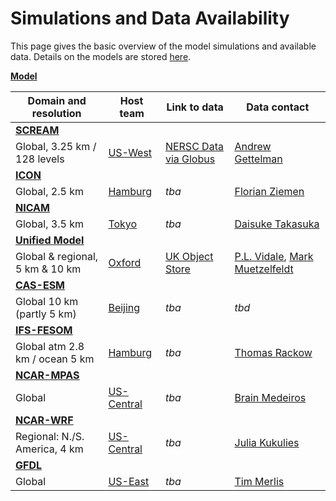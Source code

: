 # Simulations and Data Availability


This page gives the basic overview of the model simulations and available data. Details on the models are stored [here](https://github.com/digital-earths-global-hackathon/hk25/tree/main/content/models).

<ins> **Model** </ins>

| Domain and resolution                                                 | Host team          | Link to data                     | Data contact           |
|-----------------------------------------------------------------------|--------------------|----------------------------------|------------------------|
|  <ins> **[SCREAM](https://github.com/digital-earths-global-hackathon/hk25/blob/main/content/models/scream.md)** </ins>      |  |  |  |
| Global, 3.25 km / 128 levels     | [US-West](https://sites.google.com/lbl.gov/uswest-hackathon/home)                        | [NERSC Data via Globus](https://github.com/digital-earths-global-hackathon/tools/tree/main/dataset_transfer/NERSC_globus.md)         | [Andrew Gettelman](mailto:andrew.gettelman@pnnl.gov)            |
|  <ins> **[ICON](https://github.com/digital-earths-global-hackathon/hk25/blob/main/content/models/icon.md)** </ins>          |  |  |  |
| Global, 2.5 km                   | [Hamburg](https://digital-earths-global-hackathon.github.io/hamburg-node/)               | *tba*                       | [Florian Ziemen](mailto:ziemen@dkrz.de)                         |
|  <ins> **[NICAM](https://github.com/digital-earths-global-hackathon/hk25/blob/main/content/models/nicam.md)** </ins>        |  |  |  |
| Global, 3.5 km                   | [Tokyo](https://dpo.aori.u-tokyo.ac.jp/dmmg/ICCP-GSRA/Global-Hackathon_Tokyo.htm)        | *tba*                       | [Daisuke Takasuka](mailto:takasuka@tohoku.ac.jp)      |
|  <ins> **[Unified Model](https://github.com/digital-earths-global-hackathon/hk25/blob/main/content/models/um.md)** </ins>   |  |  |  |
| Global & regional, 5 km & 10 km  | [Oxford](https://digital-earths-global-hackathon-uk.github.io/)                          | [UK Object Store](https://github.com/digital-earths-global-hackathon/tools/blob/main/dataset_transfer/UK_s3_rclone.md) | [P.L. Vidale](mailto:p.l.vidale@reading.ac.uk), [Mark Muetzelfeldt](mailto:mark.muetzelfeldt@reading.ac.uk) |
|  <ins> **[CAS-ESM](https://github.com/digital-earths-global-hackathon/hk25/blob/main/content/models/cas.md)** </ins>        |  |  |  |
| Global 10 km (partly 5 km)       | [Beijing](https://earthlab.iap.ac.cn/en/hackathon2025/)                                  | *tba*                       | *tbd*            |
| <ins> **[IFS-FESOM](https://github.com/digital-earths-global-hackathon/hk25/blob/main/content/models/ifs.md)** </ins>       |  |  |  |
| Global atm 2.8 km / ocean 5 km   | [Hamburg](https://digital-earths-global-hackathon.github.io/hamburg-node/)               | *tba*                       | [Thomas Rackow](mailto:thomas.rackow@ecmwf.int)       |
| <ins> **[NCAR-MPAS](https://github.com/digital-earths-global-hackathon/hk25/blob/main/content/models/mpas.md)** </ins>      |  |  |  |
| Global                           | [US-Central](https://www.cisl.ucar.edu/events/digital-earths-global-hackathon)           | *tba*                       | [Brain Medeiros](mailto:brianpm@ucar.edu )            |
| <ins>   **[NCAR-WRF](https://github.com/digital-earths-global-hackathon/hk25/blob/main/content/models/wrf.md)**  </ins>       |  |  |  |
| Regional: N./S. America, 4 km    | [US-Central](https://www.cisl.ucar.edu/events/digital-earths-global-hackathon)           | *tba*                       | [Julia Kukulies](mailto:kukulies@ucar.edu)            |
| <ins> **[GFDL](https://github.com/digital-earths-global-hackathon/hk25/blob/main/content/models/gfdl.md)**  </ins>          |  |  |  |
| Global                           | [US-East](https://cimes.princeton.edu/princeton-university-geophysical-fluid-dynamics-laboratory-global-km-scale-hackathon-0) | *tba* | [Tim Merlis](mailto:tmerlis@princeton.edu)      |



<!---
| Model | Team | Domain and Resolution | Model Contact | Host Team/Node | Data Status | Link to Data | Data Contact |
|-------|------|------------------------|----------------|----------------|--------------|---------------|----------------|
| [SCREAM](https://github.com/E3SM-Project/E3SM) | DOE E3SM Project | 3.25 km global 128 levels  | [Peter Caldwell](mailto:caldwell19@llnl.gov), [Chris Terai](mailto:terai1@llnl.gov) | US-West (NERSC) | Processed to HEALPix: Staging | Delivery via Globus | [Andrew Gettelman](mailto:andrew.gettelman@pnnl.gov) |
| [ICON](https://icon-model.org/) | MPI-M | Global, 2.5 km | [Daniel Klocke](mailto:daniel.klocke@mpimet.mpg.de) | EU |  |  | [Florian Zemian](mailto:ziemen@dkrz.de) |
| NICAM | NICAM team | Global 3.5 km | [Masaki Satoh](mailto:satoh@aori.u-tokyo.ac.jp), [Daisuke Takasuka](mailto:takasuka@tohoku.ac.jp) | Japan |  |  |  |
| Unified Model | [UK HRCM](https://hrcm.ceda.ac.uk) (MO+NCAS) | Global & regional 5km & 10km | [P.L. Vidale](mailto:p.l.vidale@reading.ac.uk), Huw Lewis | Oxford - Met Office  | Partially Uploaded  | [UK Object Store Instructions](https://github.com/digital-earths-global-hackathon/tools/blob/main/dataset_transfer/UK_s3_rclone.md) | [P.L. Vidale](mailto:p.l.vidale@reading.ac.uk), [Mark Muetzelfeldt](mailto:mark.muetzelfeldt@reading.ac.uk) |
| CAS-ESM2.0  | CAS-ESM | Global 10km and/or 5km | [He Zhang](mailto:zhanghe@mail.iap.ac.cn), [Kece Fei](mailto:feikece@mail.iap.ac.cn) | IAP (China) |  |  |  |
| IFS-FESOM | ECMWF/AWI | Global: atmosphere ~2.8km, ocean ~5km | [Thomas Rackow](mailto:thomas.rackow@ecmwf.int) | EU |  |  |  |
| MPAS | NCAR-MPAS | Global | [Bill Skamarock](mailto:skamarock@ucar.edu) | US-Central (NCAR) | Processing to HEALPix |  | [Brian Medeiros](mailto:brianpm@ucar.edu) |
| X-SHIELD | GFDL | Global | [Tim Merlis](mailto:tmerlis@princeton.edu) | US-East (Princeton) | Processing to HEALPix |  | [Tim Merlis](mailto:tmerlis@princeton.edu) |
| WRF | NCAR - WF | 4km Regional: N. America and S. America | [Julia Kukulies](mailto:kukulies@ucar.edu) | US-Central (NCAR) | Processing to HEALPix |  | [Julia Kukulies](mailto:kukulies@ucar.edu) |
!-->

